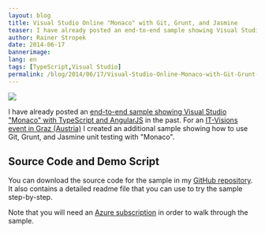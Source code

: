 ```yaml
---
layout: blog
title: Visual Studio Online "Monaco" with Git, Grunt, and Jasmine
teaser: I have already posted an end-to-end sample showing Visual Studio "Monaco" with TypeScript and AngularJS in the past. For an event in Graz (Austria) I created an additional sample showing how to use Git, Grunt, and Jasmine unit testing with "Monaco".
author: Rainer Stropek
date: 2014-06-17
bannerimage: 
lang: en
tags: [TypeScript,Visual Studio]
permalink: /blog/2014/06/17/Visual-Studio-Online-Monaco-with-Git-Grunt-and-Jasmine
---
```


<p>
  <img src="{{site.baseurl}}/content/images/blog/2014/06/Monaco.png" />
</p><p>I have already posted an <a href="http://www.software-architects.com/devblog/2014/03/12/End-to-end-sample-for-Visual-Studio-Online-Monaco-with-TypeScript-and-AngularJS" target="_blank">end-to-end sample showing Visual Studio "Monaco" with TypeScript and AngularJS</a> in the past. For an <a href="http://www.it-visions.at/OffeneSeminare/Infotag%20zu%20JavaScript%20und%20modernen%20Webanwendungen/7670" target="_blank">IT-Visions event in Graz (Austria)</a> I created an additional sample showing how to use Git, Grunt, and Jasmine unit testing with "Monaco".</p><h2>Source Code and Demo Script</h2><p>You can download the source code for the sample in my <a href="https://github.com/rstropek/Samples/tree/master/AngularRegistrationSample/MonacoSampleAssets" target="_blank">GitHub repository</a>. It also contains a detailed readme file that you can use to try the sample step-by-step.</p><p>Note that you will need an <a href="http://azure.microsoft.com" target="_blank">Azure subscription</a> in order to walk through the sample.</p>